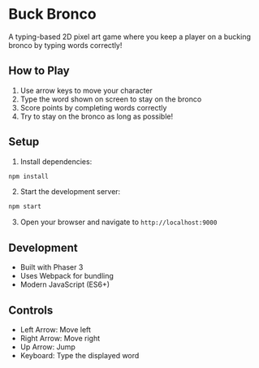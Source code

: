 # Buck Bronco

A typing-based 2D pixel art game where you keep a player on a bucking bronco by typing words correctly!

## How to Play

1. Use arrow keys to move your character
2. Type the word shown on screen to stay on the bronco
3. Score points by completing words correctly
4. Try to stay on the bronco as long as possible!

## Setup

1. Install dependencies:
```bash
npm install
```

2. Start the development server:
```bash
npm start
```

3. Open your browser and navigate to `http://localhost:9000`

## Development

- Built with Phaser 3
- Uses Webpack for bundling
- Modern JavaScript (ES6+)

## Controls

- Left Arrow: Move left
- Right Arrow: Move right
- Up Arrow: Jump
- Keyboard: Type the displayed word 